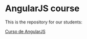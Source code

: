 AngularJS course
=========

This is the repository for our students:

[Curso de AngularJS](http://fictizia.com/formacion/curso_angularjs)
